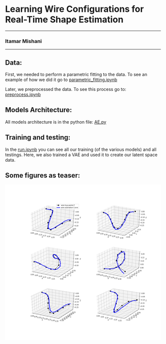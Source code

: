 # Learning Wire Configurations for Real-Time Shape Estimation

---

### Itamar Mishani

---

## Data:

First, we needed to perform a parametric fitting to the data. 
To see an example of how we did it go to [parametric_fitting.ipynb](parametric_fitting.ipynb)

Later, we preprocessed the data. To see this process go to: [preprocess.ipynb](preprocess.ipynb)

## Models Architecture:

All models architecture is in the python file: [AE.py](AE.py)

## Training and testing:

In the [run.ipynb](run.ipynb) you can see all our training (of the various models) and all testings. Here, we also trained a VAE and used it to create our latent space data. 

## Some figures as teaser:
<img src="./data/SAEC_plots.png" alt="teaser" title="Wire shape estimation - inference time">
<!-- ![teaser](href="https://gitlab.com/imishani/dlfinalproject/-/blob/main/data/SAEC_plots.png") -->
